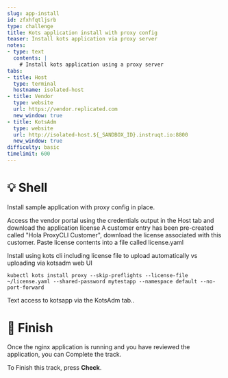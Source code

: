 ```yaml
---
slug: app-install
id: zfxhfqtljsrb
type: challenge
title: Kots application install with proxy config
teaser: Install kots application via proxy server
notes:
- type: text
  contents: |
    # Install kots application using a proxy server
tabs:
- title: Host
  type: terminal
  hostname: isolated-host
- title: Vendor
  type: website
  url: https://vendor.replicated.com
  new_window: true
- title: KotsAdm
  type: website
  url: http://isolated-host.${_SANDBOX_ID}.instruqt.io:8800
  new_window: true
difficulty: basic
timelimit: 600
---
```


💡 Shell
=========

Install sample application with proxy config in place.

Access the vendor portal using the credentials output in the Host tab and download the application license
A customer entry has been pre-created called "Hola ProxyCLI Customer", download the license associated with this customer.
Paste license contents into a file called license.yaml

Install using kots cli including license file to upload automatically vs uploading via kotsadm web UI
```
kubectl kots install proxy --skip-preflights --license-file ~/license.yaml --shared-password mytestapp --namespace default --no-port-forward
```

Text access to kotsapp via the KotsAdm tab..


🏁 Finish
==========
Once the nginx application is running and you have reviewed the application, you can Complete the track.

To Finish this track, press **Check**.
